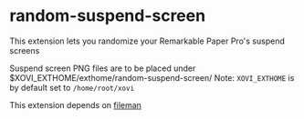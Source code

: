 # random-suspend-screen

This extension lets you randomize your Remarkable Paper Pro's suspend screens

Suspend screen PNG files are to be placed under $XOVI_EXTHOME/exthome/random-suspend-screen/
Note: `XOVI_EXTHOME` is by default set to `/home/root/xovi`

This extension depends on [fileman](../fileman/)
